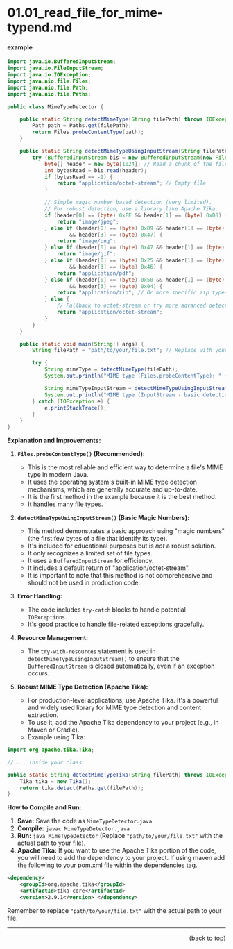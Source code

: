 <a name="topage"></a>

# 01.01_read_file_for_mime-typend.md

#### example

```java
import java.io.BufferedInputStream;
import java.io.FileInputStream;
import java.io.IOException;
import java.nio.file.Files;
import java.nio.file.Path;
import java.nio.file.Paths;

public class MimeTypeDetector {

    public static String detectMimeType(String filePath) throws IOException {
        Path path = Paths.get(filePath);
        return Files.probeContentType(path);
    }

    public static String detectMimeTypeUsingInputStream(String filePath) throws IOException {
        try (BufferedInputStream bis = new BufferedInputStream(new FileInputStream(filePath))) {
            byte[] header = new byte[1024]; // Read a chunk of the file
            int bytesRead = bis.read(header);
            if (bytesRead == -1) {
                return "application/octet-stream"; // Empty file
            }

            // Simple magic number based detection (very limited).
            // For robust detection, use a library like Apache Tika.
            if (header[0] == (byte) 0xFF && header[1] == (byte) 0xD8) {
                return "image/jpeg";
            } else if (header[0] == (byte) 0x89 && header[1] == (byte) 0x50 && header[2] == (byte) 0x4E
                    && header[3] == (byte) 0x47) {
                return "image/png";
            } else if (header[0] == (byte) 0x47 && header[1] == (byte) 0x49 && header[2] == (byte) 0x46) {
                return "image/gif";
            } else if (header[0] == (byte) 0x25 && header[1] == (byte) 0x50 && header[2] == (byte) 0x44
                    && header[3] == (byte) 0x46) {
                return "application/pdf";
            } else if (header[0] == (byte) 0x50 && header[1] == (byte) 0x4B && header[2] == (byte) 0x03
                    && header[3] == (byte) 0x04) {
                return "application/zip"; // Or more specific zip types
            } else {
                // Fallback to octet-stream or try more advanced detection
                return "application/octet-stream";
            }
        }
    }

    public static void main(String[] args) {
        String filePath = "path/to/your/file.txt"; // Replace with your file path

        try {
            String mimeType = detectMimeType(filePath);
            System.out.println("MIME type (Files.probeContentType): " + mimeType);

            String mimeTypeInputStream = detectMimeTypeUsingInputStream(filePath);
            System.out.println("MIME type (InputStream - basic detection): " + mimeTypeInputStream);
        } catch (IOException e) {
            e.printStackTrace();
        }
    }
}
```

**Explanation and Improvements:**

1.  **`Files.probeContentType()` (Recommended):**
    * This is the most reliable and efficient way to determine a file's MIME type in modern Java.
    * It uses the operating system's built-in MIME type detection mechanisms, which are generally accurate and up-to-date.
    * It is the first method in the example because it is the best method.
    * It handles many file types.

2.  **`detectMimeTypeUsingInputStream()` (Basic Magic Numbers):**
    * This method demonstrates a basic approach using "magic numbers" (the first few bytes of a file that identify its type).
    * It's included for educational purposes but is *not* a robust solution.
    * It only recognizes a limited set of file types.
    * It uses a `BufferedInputStream` for efficiency.
    * It includes a default return of "application/octet-stream".
    * It is important to note that this method is not comprehensive and should not be used in production code.

3.  **Error Handling:**
    * The code includes `try-catch` blocks to handle potential `IOExceptions`.
    * It's good practice to handle file-related exceptions gracefully.

4.  **Resource Management:**
    * The `try-with-resources` statement is used in `detectMimeTypeUsingInputStream()` to ensure that the `BufferedInputStream` is closed automatically, even if an exception occurs.

5.  **Robust MIME Type Detection (Apache Tika):**
    * For production-level applications, use Apache Tika. It's a powerful and widely used library for MIME type detection and content extraction.
    * To use it, add the Apache Tika dependency to your project (e.g., in Maven or Gradle).
    * Example using Tika:

```java
import org.apache.tika.Tika;

// ... inside your class

public static String detectMimeTypeTika(String filePath) throws IOException {
    Tika tika = new Tika();
    return tika.detect(Paths.get(filePath));
}
```

**How to Compile and Run:**

1.  **Save:** Save the code as `MimeTypeDetector.java`.
2.  **Compile:** `javac MimeTypeDetector.java`
3.  **Run:** `java MimeTypeDetector` (Replace `"path/to/your/file.txt"` with the actual path to your file).
4. **Apache Tika:** If you want to use the Apache Tika portion of the code, you will need to add the dependency to your project. If using maven add the following to your pom.xml file within the dependencies tag.

```xml
<dependency>
    <groupId>org.apache.tika</groupId>
    <artifactId>tika-core</artifactId>
    <version>2.9.1</version> </dependency>
```
Remember to replace `"path/to/your/file.txt"` with the actual path to your file.


----

<p align="right">(<a href="#topage">back to top</a>)</p>
<br/>
<br/>

